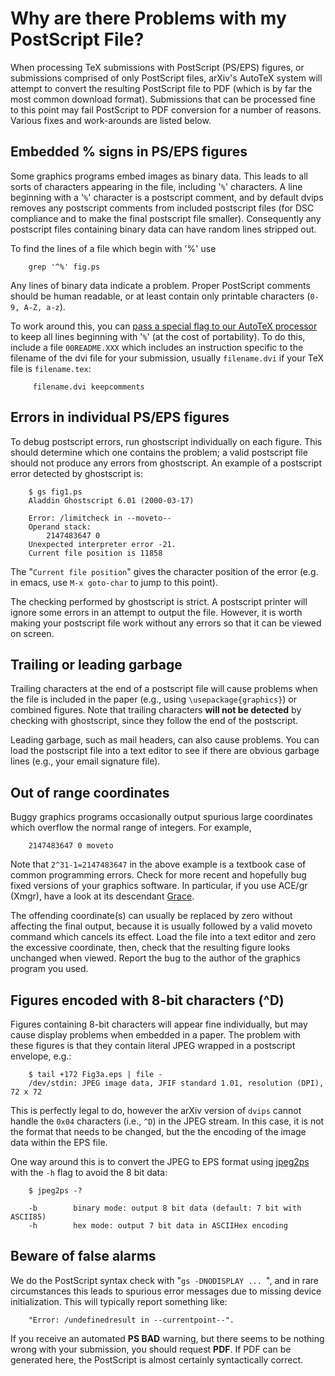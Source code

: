 Why are there Problems with my PostScript File?
===============================================

When processing TeX submissions with PostScript (PS/EPS) figures, or
submissions comprised of only PostScript files, arXiv's AutoTeX system
will attempt to convert the resulting PostScript file to PDF (which is
by far the most common download format). Submissions that can be
processed fine to this point may fail PostScript to PDF conversion for a
number of reasons. Various fixes and work-arounds are listed below.

Embedded % signs in PS/EPS figures
----------------------------------

Some graphics programs embed images as binary data. This leads to all
sorts of characters appearing in the file, including '`%`' characters. A
line beginning with a '`%`' character is a postscript comment, and by
default dvips removes any postscript comments from included postscript
files (for DSC compliance and to make the final postscript file
smaller). Consequently any postscript files containing binary data can
have random lines stripped out.

To find the lines of a file which begin with '%' use

        grep '^%' fig.ps

Any lines of binary data indicate a problem. Proper PostScript comments
should be human readable, or at least contain only printable characters
(`0-9, A-Z, a-z`).

To work around this, you can [pass a special flag to our AutoTeX
processor](/help/faq/mistakes#psbad) to keep all lines beginning with
'`%`' (at the cost of portability). To do this, include a file
`00README.XXX` which includes an instruction specific to the filename of
the dvi file for your submission, usually `filename.dvi` if your TeX
file is `filename.tex`:

         filename.dvi keepcomments

Errors in individual PS/EPS figures
-----------------------------------

To debug postscript errors, run ghostscript individually on each figure.
This should determine which one contains the problem; a valid postscript
file should not produce any errors from ghostscript. An example of a
postscript error detected by ghostscript is:

        $ gs fig1.ps
        Aladdin Ghostscript 6.01 (2000-03-17)

        Error: /limitcheck in --moveto--
        Operand stack:
            2147483647 0
        Unexpected interpreter error -21.
        Current file position is 11858

The "`Current file position`" gives the character position of the error
(e.g. in emacs, use `M-x goto-char` to jump to this point).

The checking performed by ghostscript is strict. A postscript printer
will ignore some errors in an attempt to output the file. However, it is
worth making your postscript file work without any errors so that it can
be viewed on screen.

Trailing or leading garbage
---------------------------

Trailing characters at the end of a postscript file will cause problems
when the file is included in the paper (e.g., using
`\usepackage{graphics}`) or combined figures. Note that trailing
characters **will not be detected** by checking with ghostscript, since
they follow the end of the postscript.

Leading garbage, such as mail headers, can also cause problems. You can
load the postscript file into a text editor to see if there are obvious
garbage lines (e.g., your email signature file).

Out of range coordinates
------------------------

Buggy graphics programs occasionally output spurious large coordinates
which overflow the normal range of integers. For example,

        2147483647 0 moveto

Note that `2^31-1=2147483647` in the above example is a textbook case of
common programming errors. Check for more recent and hopefully bug fixed
versions of your graphics software. In particular, if you use ACE/gr
(Xmgr), have a look at its descendant
[Grace](http://plasma-gate.weizmann.ac.il/Grace/).

The offending coordinate(s) can usually be replaced by zero without
affecting the final output, because it is usually followed by a valid
moveto command which cancels its effect. Load the file into a text
editor and zero the excessive coordinate, then, check that the resulting
figure looks unchanged when viewed. Report the bug to the author of the
graphics program you used.

Figures encoded with 8-bit characters (\^D)
-------------------------------------------

Figures containing 8-bit characters will appear fine individually, but
may cause display problems when embedded in a paper. The problem with
these figures is that they contain literal JPEG wrapped in a postscript
envelope, e.g.:

        $ tail +172 Fig3a.eps | file -
        /dev/stdin: JPEG image data, JFIF standard 1.01, resolution (DPI), 72 x 72

This is perfectly legal to do, however the arXiv version of `dvips`
cannot handle the `0x04` characters (i.e., `^D`) in the JPEG stream. In
this case, it is not the format that needs to be changed, but the the
encoding of the image data within the EPS file.

One way around this is to convert the JPEG to EPS format using
[jpeg2ps](/help/bitmap/software#jpeg2ps) with the `-h` flag to avoid the
8 bit data:

        $ jpeg2ps -?

        -b        binary mode: output 8 bit data (default: 7 bit with ASCII85)
        -h        hex mode: output 7 bit data in ASCIIHex encoding

Beware of false alarms
----------------------

We do the PostScript syntax check with "`gs -DNODISPLAY ... `", and in
rare circumstances this leads to spurious error messages due to missing
device initialization. This will typically report something like:

        "Error: /undefinedresult in --currentpoint--".

If you receive an automated **PS BAD** warning, but there seems to be
nothing wrong with your submission, you should request **PDF**. If PDF
can be generated here, the PostScript is almost certainly syntactically
correct.
